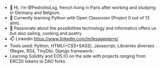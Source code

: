 - 👋 Hi, I’m @PedrolitoLsg, french living in Paris after working and studying in Germany and Belgium.
- 👀 Currently learning Python with Open Classroom (Project 0 out of 13 atm).
- 🌱 Passionate about the possibilities technology and informatics offers us but also sailing, cooking and poetry
- 📫 Linkedin https://www.linkedin.com/in/lesagepierre/
- Tools used: Python, HTML(+CSS+SASS), Javascript, Librairies diverses (Regex, BS4, TinyDb), Django framework.
- Learning Solidity and EOS.IO on the side with projects ranging from ERC20 tokens to DAO forks.

